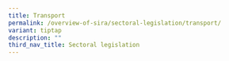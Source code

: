 ```yaml
---
title: Transport
permalink: /overview-of-sira/sectoral-legislation/transport/
variant: tiptap
description: ""
third_nav_title: Sectoral legislation
---
```

